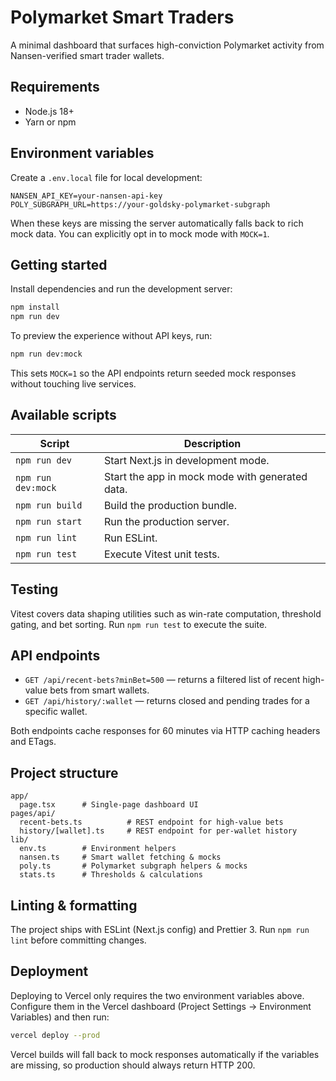 # Polymarket Smart Traders

A minimal dashboard that surfaces high-conviction Polymarket activity from Nansen-verified smart trader wallets.

## Requirements

- Node.js 18+
- Yarn or npm

## Environment variables

Create a `.env.local` file for local development:

```
NANSEN_API_KEY=your-nansen-api-key
POLY_SUBGRAPH_URL=https://your-goldsky-polymarket-subgraph
```

When these keys are missing the server automatically falls back to rich mock data. You can explicitly opt in to mock mode with `MOCK=1`.

## Getting started

Install dependencies and run the development server:

```bash
npm install
npm run dev
```

To preview the experience without API keys, run:

```bash
npm run dev:mock
```

This sets `MOCK=1` so the API endpoints return seeded mock responses without touching live services.

## Available scripts

| Script | Description |
| --- | --- |
| `npm run dev` | Start Next.js in development mode. |
| `npm run dev:mock` | Start the app in mock mode with generated data. |
| `npm run build` | Build the production bundle. |
| `npm run start` | Run the production server. |
| `npm run lint` | Run ESLint. |
| `npm run test` | Execute Vitest unit tests. |

## Testing

Vitest covers data shaping utilities such as win-rate computation, threshold gating, and bet sorting. Run `npm run test` to execute the suite.

## API endpoints

- `GET /api/recent-bets?minBet=500` — returns a filtered list of recent high-value bets from smart wallets.
- `GET /api/history/:wallet` — returns closed and pending trades for a specific wallet.

Both endpoints cache responses for 60 minutes via HTTP caching headers and ETags.

## Project structure

```
app/
  page.tsx      # Single-page dashboard UI
pages/api/
  recent-bets.ts          # REST endpoint for high-value bets
  history/[wallet].ts     # REST endpoint for per-wallet history
lib/
  env.ts        # Environment helpers
  nansen.ts     # Smart wallet fetching & mocks
  poly.ts       # Polymarket subgraph helpers & mocks
  stats.ts      # Thresholds & calculations
```

## Linting & formatting

The project ships with ESLint (Next.js config) and Prettier 3. Run `npm run lint` before committing changes.

## Deployment

Deploying to Vercel only requires the two environment variables above. Configure them in the Vercel dashboard (Project Settings → Environment Variables) and then run:

```bash
vercel deploy --prod
```

Vercel builds will fall back to mock responses automatically if the variables are missing, so production should always return HTTP 200.

